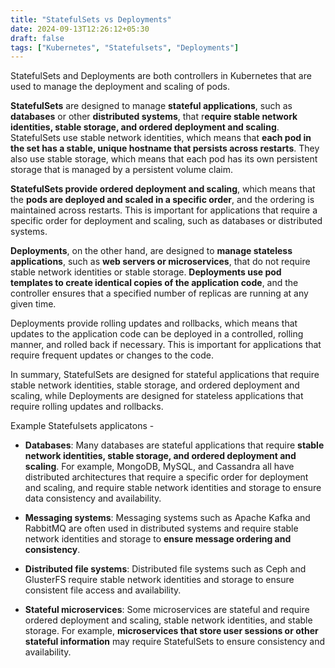 ```yaml
---
title: "StatefulSets vs Deployments"
date: 2024-09-13T12:26:12+05:30
draft: false
tags: ["Kubernetes", "Statefulsets", "Deployments"]
---
```


StatefulSets and Deployments are both controllers in Kubernetes that are used to manage the deployment and scaling of pods.

**StatefulSets** are designed to manage **stateful applications**, such as **databases** or other **distributed systems**, that r**equire stable network identities, stable storage, and ordered deployment and scaling**. StatefulSets use stable network identities, which means that **each pod in the set has a stable, unique hostname that persists across restarts**. They also use stable storage, which means that each pod has its own persistent storage that is managed by a persistent volume claim.

**StatefulSets provide ordered deployment and scaling**, which means that the **pods are deployed and scaled in a specific order**, and the ordering is maintained across restarts. This is important for applications that require a specific order for deployment and scaling, such as databases or distributed systems.

**Deployments**, on the other hand, are designed to **manage stateless applications**, such as **web servers or microservices**, that do not require stable network identities or stable storage. **Deployments use pod templates to create identical copies of the application code**, and the controller ensures that a specified number of replicas are running at any given time.

Deployments provide rolling updates and rollbacks, which means that updates to the application code can be deployed in a controlled, rolling manner, and rolled back if necessary. This is important for applications that require frequent updates or changes to the code.

In summary, StatefulSets are designed for stateful applications that require stable network identities, stable storage, and ordered deployment and scaling, while Deployments are designed for stateless applications that require rolling updates and rollbacks.

Example Statefulsets applicatons -

- **Databases**: Many databases are stateful applications that require **stable network identities, stable storage, and ordered deployment and scaling**. For example, MongoDB, MySQL, and Cassandra all have distributed architectures that require a specific order for deployment and scaling, and require stable network identities and storage to ensure data consistency and availability.
- **Messaging systems**: Messaging systems such as Apache Kafka and RabbitMQ are often used in distributed systems and require stable network identities and storage to **ensure message ordering and consistency**.

- **Distributed file systems**: Distributed file systems such as Ceph and GlusterFS require stable network identities and storage to ensure consistent file access and availability.

- **Stateful microservices**: Some microservices are stateful and require ordered deployment and scaling, stable network identities, and stable storage. For example, **microservices that store user sessions or other stateful information** may require StatefulSets to ensure consistency and availability.
